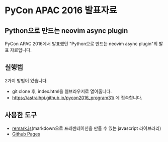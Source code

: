 # PyCon APAC 2016 발표자료
## Python으로 만드는 neovim async plugin 

PyCon APAC 2016에서 발표했던 "Python으로 만드는 neovim async plugin"의 발표 자료입니다.

## 실행법

2가지 방법이 있습니다.

* git clone 후, index.html을 웹브라우저로 열어줍니다.
* https://astralhpi.github.io/pycon2016_program31/ 에 접속합니다.

## 사용한 도구

* [remark.js](http://remarkjs.com/#1)(markdown으로 프레젠테이션을 만들 수 있는 javascript 라이브러리)
* [Github Pages](https://pages.github.com/)

